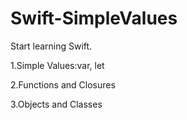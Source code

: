 Swift-SimpleValues
==================

Start learning Swift.

1.Simple Values:var, let

2.Functions and Closures

3.Objects and Classes
